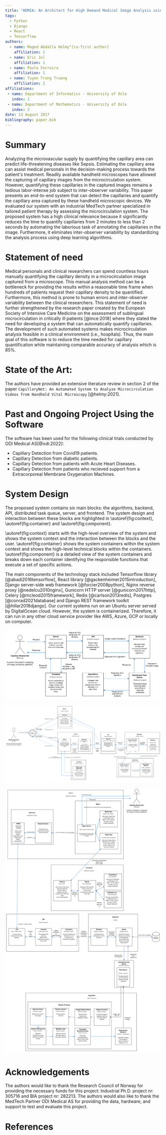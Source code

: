 ```yaml
---
title: 'HDMIA: An Architect for High Demand Medical Image Analysis using Deep Learning'
tags:
  - Python
  - Django
  - React
  - Tensorflow
authors:
  - name: Maged Abdalla Helmy^[co-first author]
    affiliation: 1
  - name: Eric Jul
    affiliation: 1
  - name: Paulo Ferreira
    affiliation: 1
  - name: Tuyen Trung Truong
    affiliation: 2
affiliations:
 - name: Department of Informatics - University of Oslo
   index: 1
 - name: Department of Mathematics - University of Oslo
   index: 2
date: 13 August 2017
bibliography: paper.bib
---
```


# Summary

Analyzing the microvascular supply by quantifying the capillary area can predict life-threatening diseases like Sepsis.
Estimating the capillary area can assist medical personals in the decision-making process towards the patient's treatment.
Readily available handheld microscopes have allowed the capturing of capillary images from the microcirculation system.
However, quantifying these capillaries in the captured images remains a tedious labor-intense job subject to inter-observer variability.
This paper presents an end-to-end system that can detect the capillaries and quantify the capillary area captured by these handheld microscopic devices.
We evaluated our system with an industrial MedTech partner specialized in tailored patient therapy by assessing the microcirculation system.
The proposed system has a high clinical relevance because it significantly reduces the time to quantify capillaries from 2 minutes to less than 2 seconds by automating the laborious task of annotating the capillaries in the image.
Furthermore, it eliminates inter-observer variability by standardizing the analysis process using deep learning algorithms.

# Statement of need

Medical personals and clinical researchers can spend countless hours manually quantifying the capillary density in a microcirculation image captured from a microscope.
This manual analysis method can be a bottleneck for providing the results within a reasonable time frame when hundreds of patients request their capillary density to be quantified. Furthermore, this method is prone to human errors and inter-observer variability between the clinical researchers. This statement of need is further strengthened by the research paper created by the European Society of Intensive Care Medicine on the assessment of sublingual microcirculation in critically ill patients [@ince:2018]  where they stated the need for developing a system that can automatically quantify capillaries.
The development of such automated systems makes microcirculation analysis feasible in a clinical environment (i.e., hospitals).
Thus, the main goal of this software is to reduce the time needed for capillary quantification while maintaining comparable accuracy of analysis which is 85%.

# State of the Art:

The authors have provided an extensive literature review in section 2 of the paper `CapillaryNet: An Automated System to Analyze Microcirculation Videos from Handheld Vital Microscopy` [@helmy:2021].

# Past and Ongoing Project Using the Software

The software has been used for the following clinical trials conducted by ODI Medical AS[@odi:2022]:

- Capillary Detection from Covid19 patients.
- Capillary Detection from diabetic patients.
- Capillary Detection from patients with Acute Heart Diseases.
- Capillary Detection from patients who recieved support from a Extracorporeal Membrane Oxygenation Machines.

# System Design

The proposed system contains six main blocks: the algorithms, backend, API, distributed task queue, server, and frontend.
The system design and interaction between these blocks are highlighted in \autoref{fig:context}, \autoref{fig:container} and \autoref{fig:component}.

\autoref{fig:context} starts with the high-level overview of the system and shows the system context and the interaction between the blocks and the user.
\autoref{fig:container} shows the system containers within the system context and shows the high-level technical blocks within the containers.
\autoref{fig:component} is a detailed view of the system containers and breaks down each container identifying the responsible functions that execute a set of specific actions.

The main components of the technology stack included Tensorflow library [@abadi2016tensorflow], React library [@gackenheimer2015introduction], Django server-side web framework [@forcier2008python], Nginx reverse proxy [@nedelcu2010nginx], Gunicorn HTTP server [@gunicorn2017http], Celery [@mcleod2015framework], Redis [@carlson2013redis], Postgres [@conrad2021database] and Django REST framework toolkit [@hillar2018django].
Our current systems run on an Ubuntu server served by DigitalOcean cloud. However, the system is containerized. Therefore, it can run in any other cloud service provider like AWS, Azure, GCP or locally on computer.



![The System Context View figure.\label{fig:context}](paper4-SystemContext.png)

![The System Container View figure.\label{fig:container}](paper4-SystemContainers.png)

![The System Component View figure.\label{fig:component}](paper4-SystemComponents.png)



# Acknowledgements

The authors would like to thank the Research Council of Norway for providing the necessary funds for this project: Industrial Ph.D. project nr: 305716 and BIA project nr: 282213. The authors would also like to thank the MedTech Partner ODI Medical AS for providing the data, hardware, and support to test and evaluate this project.

# References


